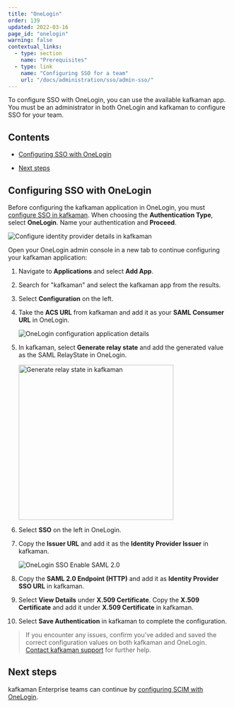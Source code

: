 ```yaml
---
title: "OneLogin"
order: 139
updated: 2022-03-16
page_id: "onelogin"
warning: false
contextual_links:
  - type: section
    name: "Prerequisites"
  - type: link
    name: "Configuring SSO for a team"
    url: "/docs/administration/sso/admin-sso/"
---
```


To configure SSO with OneLogin, you can use the available kafkaman app. You must be an administrator in both OneLogin and kafkaman to configure SSO for your team.

## Contents

* [Configuring SSO with OneLogin](#configuring-sso-with-onelogin)

* [Next steps](#next-steps)

## Configuring SSO with OneLogin

Before configuring the kafkaman application in OneLogin, you must [configure SSO in kafkaman](/docs/administration/sso/admin-sso/). When choosing the **Authentication Type**, select **OneLogin**. Name your authentication and **Proceed**.

<img alt="Configure identity provider details in kafkaman" src="https://assets.kafkaman.com/kafkaman-docs/configure-identity-provider-details-v9.14.jpg"/>

Open your OneLogin admin console in a new tab to continue configuring your kafkaman application:

1. Navigate to **Applications** and select **Add App**.
2. Search for "kafkaman" and select the kafkaman app from the results.
3. Select **Configuration** on the left.
4. Take the **ACS URL** from kafkaman and add it as your **SAML Consumer URL** in OneLogin.

    <img alt="OneLogin configuration application details" src="https://assets.kafkaman.com/kafkaman-docs/onelogin-configuration3.jpg"/>

5. In kafkaman, select **Generate relay state** and add the generated value as the SAML RelayState in OneLogin.

    <img alt="Generate relay state in kafkaman" src="https://assets.kafkaman.com/kafkaman-docs/generate-relay-state-v9.14.jpg" width="350px"/>

6. Select **SSO** on the left in OneLogin.
7. Copy the **Issuer URL** and add it as the **Identity Provider Issuer** in kafkaman.

    <img alt="OneLogin SSO Enable SAML 2.0" src="https://assets.kafkaman.com/kafkaman-docs/onelogin-sso.jpg"/>

8. Copy the **SAML 2.0 Endpoint (HTTP)** and add it as **Identity Provider SSO URL** in kafkaman.
9. Select **View Details** under **X.509 Certificate**. Copy the **X.509 Certificate** and add it under **X.509 Certificate** in kafkaman.

10. Select **Save Authentication** in kafkaman to complete the configuration.

> If you encounter any issues, confirm you've added and saved the correct configuration values on both kafkaman and OneLogin. [Contact kafkaman support](https://www.kafkaman.com/support/) for further help.

## Next steps

kafkaman Enterprise teams can continue by [configuring SCIM with OneLogin](/docs/administration/scim-provisioning/configuring-scim-with-onelogin/).
